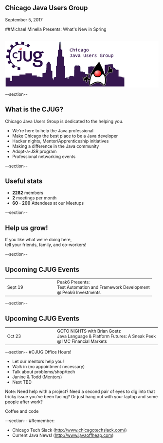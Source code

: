 ## Chicago Java Users Group

September 5, 2017

##Michael Minella Presents: What's New in Spring


<div style="background-color: white; margin-top: 30px;">
	<img src="images/cjug.gif" style="border: none; box-shadow: none;"/>
</div>

--section--
## What is the CJUG?
Chicago Java Users Group is dedicated to the helping you.

* We're here to help the Java professional
* Make Chicago the best place to be a Java developer
* Hacker nights, Mentor/Apprenticeship initiatives
* Making a difference in the Java community
* Adopt-a-JSR program
* Professional networking events

--section--

## Useful stats

* **2282** members
* **2** meetings per month
* **60 - 200** Attendees at our Meetups

--section--

## Help us grow!

If you like what we're doing here,<br/>
tell your friends, family, and co-workers!

--section--

## Upcoming CJUG Events
<table class="upcoming-events"  width=800>
<tr>
  <td width=150>Sept 19</td>
  <td>
    Peak6 Presents:<br/>
    Test Automation and Framework Development<br/>
    @ Peak6 Investments 
  </td>
</tr>
</table>

--section--

## Upcoming CJUG Events
<table class="upcoming-events"  width=800>
<tr>
  <td width=150>Oct 23</td>
  <td>
    GOTO NIGHTS with Brian Goetz<br/>
    Java Language &amp; Platform Futures: A Sneak Peek<br/>
    @ IMC Financial Markets
  </td>
</tr>
</table>

--section--
#CJUG Office Hours!
* Let our mentors help you!
* Walk in (no appointment necessary)
* Talk about problems/shop/tech
* Janine &amp; Todd (Mentors)
* Next TBD

Note:
Need help with a project? Need a second pair of eyes to dig into that
tricky issue you've been facing? Or just hang out with your laptop
and some people after work?

Coffee and code

--section--
#Remember:
 * Chicago Tech Slack (http://www.chicagotechslack.com/)
 * Current Java News! (http://www.javaoffheap.com)


